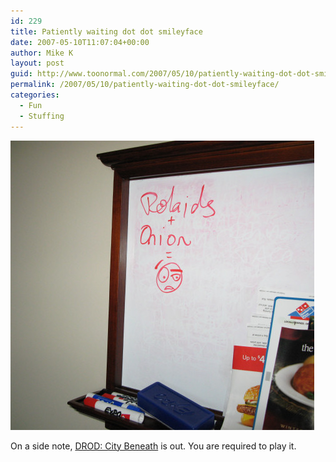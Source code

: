 ```yaml
---
id: 229
title: Patiently waiting dot dot smileyface
date: 2007-05-10T11:07:04+00:00
author: Mike K
layout: post
guid: http://www.toonormal.com/2007/05/10/patiently-waiting-dot-dot-smileyface/
permalink: /2007/05/10/patiently-waiting-dot-dot-smileyface/
categories:
  - Fun
  - Stuffing
---
```

![Eureka!](/content/rolaids.jpg)

On a side note, [DROD: City Beneath](http://www.caravelgames.com/Articles/Games_2/TCB.html) is out. You are required to play it.